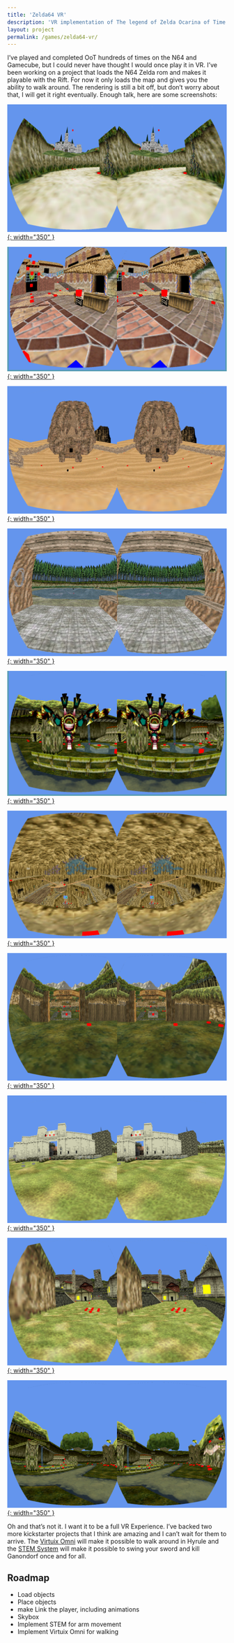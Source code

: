 ```yaml
---
title: 'Zelda64 VR'
description: 'VR implementation of The legend of Zelda Ocarina of Time.'
layout: project
permalink: /games/zelda64-vr/
---
```


I’ve played and completed OoT hundreds of times on the N64 and Gamecube, but I could never have thought I would once play it in VR. I’ve been working on a project that loads the N64 Zelda rom and makes it playable with the Rift. For now it only loads the map and gives you the ability to walk around. The rendering is still a bit off, but don’t worry about that, I will get it right eventually. Enough talk, here are some screenshots:

[![](/assets/images/zelda-vr/zelda_vr_hyrule_castle.png){: width="350" }](/assets/images/zelda-vr/zelda_vr_hyrule_castle.png)

[![](/assets/images/zelda-vr/zelda_vr_clocktown.png){: width="350" }](/assets/images/zelda-vr/zelda_vr_clocktown.png)

[![](/assets/images/zelda-vr/zelda_vr_desert.png){: width="350" }](/assets/images/zelda-vr/zelda_vr_desert.png)

[![](/assets/images/zelda-vr/zelda_vr_fishing.png){: width="350" }](/assets/images/zelda-vr/zelda_vr_fishing.png)

[![](/assets/images/zelda-vr/zelda_vr_gohma.png){: width="350" }](/assets/images/zelda-vr/zelda_vr_gohma.png)

[![](/assets/images/zelda-vr/zelda_vr_goron.png){: width="350" }](/assets/images/zelda-vr/zelda_vr_goron.png)

[![](/assets/images/zelda-vr/zelda_vr_graveyard.png){: width="350" }](/assets/images/zelda-vr/zelda_vr_graveyard.png)

[![](/assets/images/zelda-vr/zelda_vr_hyrule_field.png){: width="350" }](/assets/images/zelda-vr/zelda_vr_hyrule_field.png)

[![](/assets/images/zelda-vr/zelda_vr_kakariko.png){: width="350" }](/assets/images/zelda-vr/zelda_vr_kakariko.png)

[![](/assets/images/zelda-vr/zelda_vr_kokiri.png){: width="350" }](/assets/images/zelda-vr/zelda_vr_kokiri.png)

Oh and that’s not it. I want it to be a full VR Experience. I’ve backed two more kickstarter projects that I think are amazing and I can’t wait for them to arrive. The [Virtuix Omni](http://virtuix.com) will make it possible to walk around in Hyrule and the [STEM System](http://sixense.com/hardware/wireless) will make it possible to swing your sword and kill Ganondorf once and for all.

## Roadmap

- Load objects
- Place objects
- make Link the player, including animations
- Skybox
- Implement STEM for arm movement
- Implement Virtuix Omni for walking